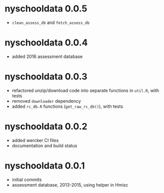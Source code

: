 # nyschooldata 0.0.5
* `clean_assess_db` and `fetch_assess_db`

# nyschooldata 0.0.4
* added 2016 assessment database

# nyschooldata 0.0.3
* refactored unzip/download code into separate functions in `util.R`, with tests
* removed `downloader` dependency
* added `rc_db.R` functions (`get_raw_rc_db()`), with tests

# nyschooldata 0.0.2
* added wercker CI files
* documentation and build status

# nyschooldata 0.0.1
* initial commits
* assessment database, 2013-2015, using helper in Hmisc
